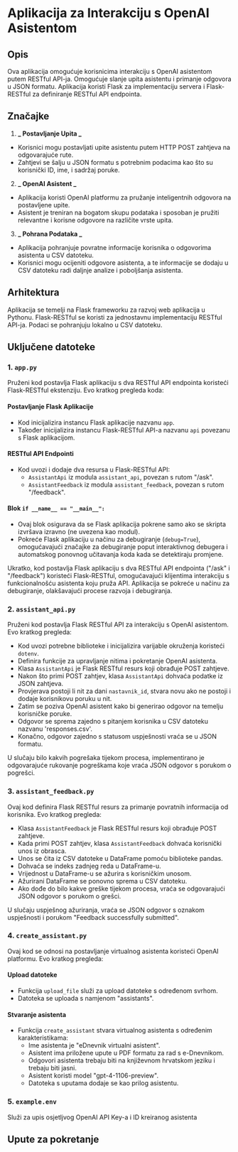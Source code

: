 # Aplikacija za Interakciju s OpenAI Asistentom

## Opis

Ova aplikacija omogućuje korisnicima interakciju s OpenAI asistentom putem RESTful API-ja. Omogućuje slanje upita asistentu i primanje odgovora u JSON formatu. Aplikacija koristi Flask za implementaciju servera i Flask-RESTful za definiranje RESTful API endpointa.

## Značajke

1. **_ Postavljanje Upita _**

- Korisnici mogu postavljati upite asistentu putem HTTP POST zahtjeva na odgovarajuće rute.
- Zahtjevi se šalju u JSON formatu s potrebnim podacima kao što su korisnički ID, ime, i sadržaj poruke.

2. **_ OpenAI Asistent _**

- Aplikacija koristi OpenAI platformu za pružanje inteligentnih odgovora na postavljene upite.
- Asistent je treniran na bogatom skupu podataka i sposoban je pružiti relevantne i korisne odgovore na različite vrste upita.

3. **_ Pohrana Podataka _**

- Aplikacija pohranjuje povratne informacije korisnika o odgovorima asistenta u CSV datoteku.
- Korisnici mogu ocijeniti odgovore asistenta, a te informacije se dodaju u CSV datoteku radi daljnje analize i poboljšanja asistenta.

## Arhitektura

Aplikacija se temelji na Flask frameworku za razvoj web aplikacija u Pythonu. Flask-RESTful se koristi za jednostavnu implementaciju RESTful API-ja. Podaci se pohranjuju lokalno u CSV datoteku.

## Uključene datoteke

### 1. `app.py`

Pruženi kod postavlja Flask aplikaciju s dva RESTful API endpointa koristeći Flask-RESTful ekstenziju. Evo kratkog pregleda koda:

#### Postavljanje Flask Aplikacije

- Kod inicijalizira instancu Flask aplikacije nazvanu `app`.
- Također inicijalizira instancu Flask-RESTful API-a nazvanu `api` povezanu s Flask aplikacijom.

#### RESTful API Endpointi

- Kod uvozi i dodaje dva resursa u Flask-RESTful API:
  - `AssistantApi` iz modula `assistant_api`, povezan s rutom "/ask".
  - `AssistantFeedback` iz modula `assistant_feedback`, povezan s rutom "/feedback".

#### Blok `if __name__ == "__main__":`

- Ovaj blok osigurava da se Flask aplikacija pokrene samo ako se skripta izvršava izravno (ne uvezena kao modul).
- Pokreće Flask aplikaciju u načinu za debugiranje (`debug=True`), omogućavajući značajke za debugiranje poput interaktivnog debugera i automatskog ponovnog učitavanja koda kada se detektiraju promjene.

Ukratko, kod postavlja Flask aplikaciju s dva RESTful API endpointa ("/ask" i "/feedback") koristeći Flask-RESTful, omogućavajući klijentima interakciju s funkcionalnošću asistenta koju pruža API. Aplikacija se pokreće u načinu za debugiranje, olakšavajući procese razvoja i debugiranja.

### 2. `assistant_api.py`

Pruženi kod postavlja Flask RESTful API za interakciju s OpenAI asistentom. Evo kratkog pregleda:

- Kod uvozi potrebne biblioteke i inicijalizira varijable okruženja koristeći `dotenv`.
- Definira funkcije za upravljanje nitima i pokretanje OpenAI asistenta.
- Klasa `AssistantApi` je Flask RESTful resurs koji obrađuje POST zahtjeve.
- Nakon što primi POST zahtjev, klasa `AssistantApi` dohvaća podatke iz JSON zahtjeva.
- Provjerava postoji li nit za dani `nastavnik_id`, stvara novu ako ne postoji i dodaje korisnikovu poruku u nit.
- Zatim se poziva OpenAI asistent kako bi generirao odgovor na temelju korisničke poruke.
- Odgovor se sprema zajedno s pitanjem korisnika u CSV datoteku nazvanu 'responses.csv'.
- Konačno, odgovor zajedno s statusom uspješnosti vraća se u JSON formatu.

U slučaju bilo kakvih pogrešaka tijekom procesa, implementirano je odgovarajuće rukovanje pogreškama koje vraća JSON odgovor s porukom o pogrešci.

### 3. `assistant_feedback.py`

Ovaj kod definira Flask RESTful resurs za primanje povratnih informacija od korisnika. Evo kratkog pregleda:

- Klasa `AssistantFeedback` je Flask RESTful resurs koji obrađuje POST zahtjeve.
- Kada primi POST zahtjev, klasa `AssistantFeedback` dohvaća korisnički unos iz obrasca.
- Unos se čita iz CSV datoteke u DataFrame pomoću biblioteke pandas.
- Dohvaća se indeks zadnjeg reda u DataFrame-u.
- Vrijednost u DataFrame-u se ažurira s korisničkim unosom.
- Ažurirani DataFrame se ponovno sprema u CSV datoteku.
- Ako dođe do bilo kakve greške tijekom procesa, vraća se odgovarajući JSON odgovor s porukom o grešci.

U slučaju uspješnog ažuriranja, vraća se JSON odgovor s oznakom uspješnosti i porukom "Feedback successfully submitted".

### 4. `create_assistant.py`

Ovaj kod se odnosi na postavljanje virtualnog asistenta koristeći OpenAI platformu. Evo kratkog pregleda:

#### Upload datoteke

- Funkcija `upload_file` služi za upload datoteke s određenom svrhom.
- Datoteka se uploada s namjenom "assistants".

#### Stvaranje asistenta

- Funkcija `create_assistant` stvara virtualnog asistenta s određenim karakteristikama:
  - Ime asistenta je "eDnevnik virtualni asistent".
  - Asistent ima priložene upute u PDF formatu za rad s e-Dnevnikom.
  - Odgovori asistenta trebaju biti na književnom hrvatskom jeziku i trebaju biti jasni.
  - Asistent koristi model "gpt-4-1106-preview".
  - Datoteka s uputama dodaje se kao prilog asistentu.

### 5. `example.env`

Služi za upis osjetljvog OpenAI API Key-a i ID kreiranog asistenta

## Upute za pokretanje
